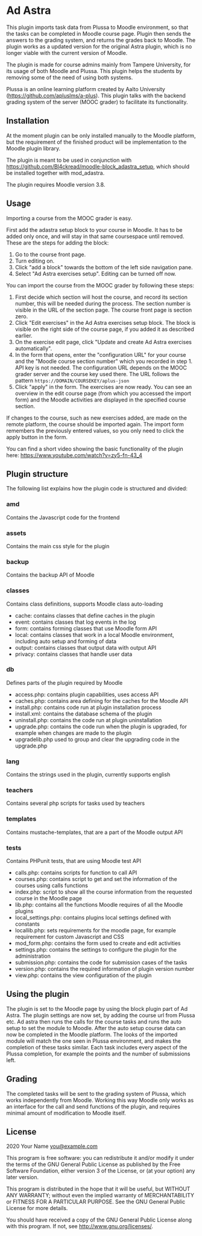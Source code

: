# Ad Astra #

This plugin imports task data from Plussa to Moodle environment, so that the tasks can be completed in Moodle course page. Plugin then sends the answers to the grading system, and returns the grades back to Moodle. The plugin works as a updated version for the original Astra plugin, which is no longer viable with the current version of Moodle.

The plugin is made for course admins mainly from Tampere University, for its usage of both Moodle and Plussa. This plugin helps the students by removing some of the need of using both systems.

Plussa is an online learning platform created by Aalto University (https://github.com/apluslms/a-plus). This plugin talks with the backend grading system of the server (MOOC grader) to facilitate its functionality.

## Installation ##

At the moment plugin can be only installed manually to the Moodle platform, but the requirement of the finished product will be implementation to the Moodle plugin library.

The plugin is meant to be used in conjunction with https://github.com/Bl4ckread/moodle-block_adastra_setup, which should be installed together with mod_adastra.

The plugin requires Moodle version 3.8.

## Usage ##

Importing a course from the MOOC grader is easy.

First add the adastra setup block to your course in Moodle. It has to be added only once, and will stay in that same coursespace until removed. These are the steps for adding the block:
1. Go to the course front page.
2. Turn editing on.
3. Click "add a block" towards the bottom of the left side navigation pane.
4. Select "Ad Astra exercises setup". Editing can be turned off now.

You can import the course from the MOOC grader by following these steps:
1. First decide which section will host the course, and record its section number, this will be needed during the process. The section number is visible in the URL of the section page. The course front page is section zero.
2. Click "Edit exercises" in the Ad Astra exercises setup block. The block is visible on the right side of the course page, if you added it as described earlier.
3. On the exercise edit page, click "Update and create Ad Astra exercises automatically".
4. In the form that opens, enter the "configuration URL" for your course and the "Moodle course section number" which you recorded in step 1. API key is not needed. The configuration URL depends on the MOOC grader server and the course key used there. The URL follows the pattern `https://DOMAIN/COURSEKEY/aplus-json`
5. Click "apply" in the form. The exercises are now ready. You can see an overview in the edit course page (from which you accessed the import form) and the Moodle activities are displayed in the specified course section.

If changes to the course, such as new exercises added, are made on the remote platform, the course should be imported again. The import form remembers the previously entered values, so you only need to click the apply button in the form.

You can find a short video showing the basic functionality of the plugin here: https://www.youtube.com/watch?v=zy5-fn-43_4

## Plugin structure

The following list explains how the plugin code is structured and divided:

### amd
Contains the Javascript code for the frontend

### assets
Contains the main css style for the plugin

### backup
Contains the backup API of Moodle

### classes
Contains class definitions, supports Moodle class auto-loading
* cache: contains classes that define caches in the plugin
* event: contains classes that log events in the log
* form: contains forming classes that use Moodle form API
* local: contains classes that work in a local Moodle environment, including auto setup and forming of data
* output: contains classes that output data with output API
* privacy: contains classes that handle user data

### db
Defines parts of the plugin required by Moodle
* access.php: contains plugin capabilities, uses access API
* caches.php: contains area defining for the caches for the Moodle API
* install.php: contains code run at plugin installation process
* install.xml: contains the database schema of the plugin
* uninstall.php: contains the code run at plugin uninstallation
* upgrade.php: contains the code run when the plugin is upgraded, for example when changes are made to the plugin
* upgradelib.php used to group and clear the upgrading code in the upgrade.php

### lang
Contains the strings used in the plugin, currently supports english
### teachers
Contains several php scripts for tasks used by teachers
### templates
Contains mustache-templates, that are a part of the Moodle output API
### tests
Contains PHPunit tests, that are using Moodle test API
* calls.php: contains scripts for function to call API
* courses.php: contains script to get and set the information of the courses using calls functions
* index.php: script to show all the course information from the requested course in the Moodle page
* lib.php: contains all the functions Moodle requires of all the Moodle plugins
* local_settings.php: contains plugins local settings defined with constants
* locallib.php: sets requirements for the moodle page, for example requirement for custom Javascript and CSS
* mod_form.php: contains the form used to create and edit activities
* settings.php: contains the settings to configure the plugin for the administration
* submission.php: contains the code for submission cases of the tasks
* version.php: contains the required information of plugin version number
* view.php: contains the view configuration of the plugin
## Using the plugin
The plugin is set to the Moodle page by using the block plugin part of Ad Astra. The plugin settings are now set, by adding the course url from Plussa etc. Ad astra then runs the calls for the course tasks and runs the auto setup to set the module to Moodle. After the auto setup course data can now be completed in the Moodle platform. The looks of the imported module will match the one seen in Plussa environment, and makes the completion of these tasks similar. Each task includes every aspect of the Plussa completion, for example the points and the number of submissions left.
## Grading
The completed tasks will be sent to the grading system of Plussa, which works independently from Moodle. Working this way Moodle only works as an interface for the call and send functions of the plugin, and requires minimal amount of modification to Moodle itself.
## License ##

2020 Your Name <you@example.com>

This program is free software: you can redistribute it and/or modify it under
the terms of the GNU General Public License as published by the Free Software
Foundation, either version 3 of the License, or (at your option) any later
version.

This program is distributed in the hope that it will be useful, but WITHOUT ANY
WARRANTY; without even the implied warranty of MERCHANTABILITY or FITNESS FOR A
PARTICULAR PURPOSE.  See the GNU General Public License for more details.

You should have received a copy of the GNU General Public License along with
this program.  If not, see <http://www.gnu.org/licenses/>.

